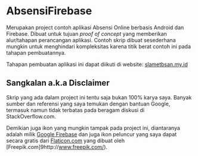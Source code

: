 # AbsensiFirebase

Merupakan project contoh aplikasi Absensi Online berbasis Android dan Firebase. Dibuat untuk tujuan _proof of concept_ yang memberikan alur/tahapan perancangan aplikasi. Contoh skrip dibuat sesederhana mungkin untuk menghindari kompleksitas karena titik berat contoh ini pada tahapan pembuatannya.

Tahapan pembuatan aplikasi ini dapat diikuti di website: [slametbsan.my.id](https://slametbsan.my.id/)

## Sangkalan a.k.a Disclaimer
Skrip yang ada dalam project ini tentu saja bukan 100% karya saya. Banyak sumber dan referensi yang saya temukan dengan bantuan Google, termasuk namun tidak terbatas pada beragam diskusi di StackOverflow.com.

Demikian juga ikon yang mungkin tampak pada project ini, diantaranya adalah milik [Google Firebase](https://firebase.google.com/brand-guidelines) dan juga ikon peluncur yang saya dapat secara gratis dari [Flaticon.com](https://www.flaticon.com/) yang dibuat oleh [Freepik.com]9http://www.freepik.com/).
